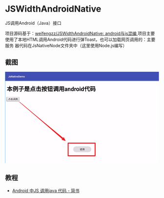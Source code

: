 # JSWidthAndroidNative
JS调用Android（Java）接口

项目源码基于：[weifengzz/JSWidthAndroidNative: android与js混编 ](https://github.com/weifengzz/JSWidthAndroidNative)
项目主要使用了本地HTML调用Android代码进行弹Toast，也可以加载网页调用的：主要服务
器代码在JsNativeNode文件夹中（这里使用Node.js编写）

## 截图
<a href="./art/jietu.png"><img src="./art/jietu.png"/></a>

## 教程
* [Android 中JS 调用java 代码 - 简书 ](https://www.jianshu.com/p/4eb93bf880a9)

